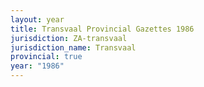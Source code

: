 ```yaml
---
layout: year
title: Transvaal Provincial Gazettes 1986
jurisdiction: ZA-transvaal
jurisdiction_name: Transvaal
provincial: true
year: "1986"
---
```

